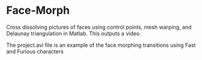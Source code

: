 # Face-Morph
Cross dissolving pictures of faces using control points, mesh warping, and Delaunay triangulation in Matlab. This outputs a video. 

The project.avi file is an example of the face morphing transitions using Fast and Furious characters

